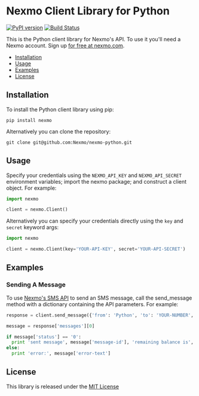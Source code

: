 Nexmo Client Library for Python
===============================

[![PyPI version](https://badge.fury.io/py/nexmo.svg)](https://badge.fury.io/py/nexmo) [![Build Status](https://api.travis-ci.org/Nexmo/nexmo-python.svg?branch=master)](https://travis-ci.org/Nexmo/nexmo-python)

This is the Python client library for Nexmo's API. To use it you'll
need a Nexmo account. Sign up [for free at nexmo.com][signup].

* [Installation](#installation)
* [Usage](#usage)
* [Examples](#examples)
* [License](#license)


Installation
------------

To install the Python client library using pip:

    pip install nexmo

Alternatively you can clone the repository:

    git clone git@github.com:Nexmo/nexmo-python.git


Usage
-----

Specify your credentials using the `NEXMO_API_KEY` and `NEXMO_API_SECRET`
environment variables; import the nexmo package; and construct a client object.
For example:

```python
import nexmo

client = nexmo.Client()
```

Alternatively you can specify your credentials directly using the `key`
and `secret` keyword args:

```python
import nexmo

client = nexmo.Client(key='YOUR-API-KEY', secret='YOUR-API-SECRET')
```


Examples
--------

### Sending A Message

To use [Nexmo's SMS API][doc_sms] to send an SMS message, call the send_message
method with a dictionary containing the API parameters. For example:

```python
response = client.send_message({'from': 'Python', 'to': 'YOUR-NUMBER', 'text': 'Hello world'})

message = response['messages'][0]

if message['status'] == '0':
  print 'sent message', message['message-id'], 'remaining balance is', message['remaining-balance']
else:
  print 'error:', message['error-text']
```


License
-------

This library is released under the [MIT License][license]

[signup]: https://dashboard.nexmo.com/sign-up?utm_source=DEV_REL&utm_medium=github&utm_campaign=python-client-library
[doc_sms]: https://docs.nexmo.com/messaging/sms-api?utm_source=DEV_REL&utm_medium=github&utm_campaign=python-client-library
[license]: LICENSE.txt
